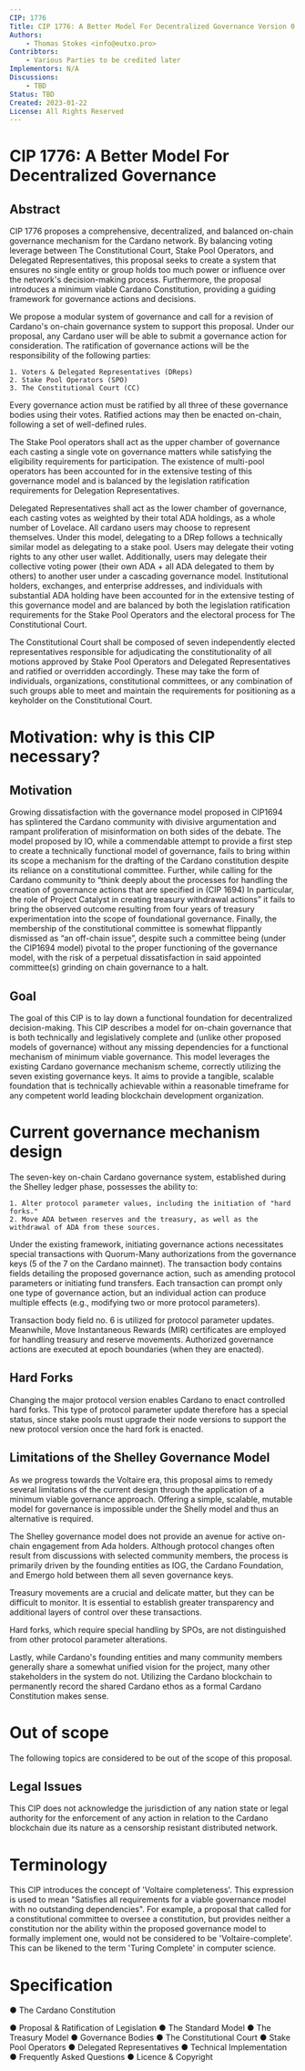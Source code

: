 ```yaml
---
CIP: 1776
Title: CIP 1776: A Better Model For Decentralized Governance Version 0.5
Authors:
    - Thomas Stokes <info@eutxo.pro>
Contribtors:
    - Various Parties to be credited later
Implementors: N/A
Discussions:
    - TBD
Status: TBD
Created: 2023-01-22
License: All Rights Reserved
---
```


# CIP 1776: A Better Model For Decentralized Governance 

## Abstract
CIP 1776 proposes a comprehensive, decentralized, and balanced on-chain governance mechanism for the Cardano network. By balancing voting leverage between The Constitutional Court, Stake Pool Operators, and Delegated Representatives, this proposal seeks to create a system that ensures no single entity or group holds too much power or influence over the network's decision-making process. Furthermore, the proposal introduces a minimum viable Cardano Constitution, providing a guiding framework for governance actions and decisions.

We propose a modular system of governance and call for a revision of Cardano's on-chain governance system to support this proposal. Under our proposal, any Cardano user will be able to submit a governance action for consideration. The ratification of governance actions will be the responsibility of the following parties:

    1. Voters & Delegated Representatives (DReps)
    2. Stake Pool Operators (SPO)
    3. The Constitutional Court (CC)

Every governance action must be ratified by all three of these governance bodies using their votes. Ratified actions may then be enacted on-chain, following a set of well-defined rules.

The Stake Pool operators shall act as the upper chamber of governance each casting a single vote on governance matters while satisfying the eligibility requirements for participation. The existence of multi-pool operators has been accounted for in the extensive testing of this governance model and is balanced by the legislation ratification requirements for Delegation Representatives. 

Delegated Representatives shall act as the lower chamber of governance, each casting votes as weighted by their total ADA holdings, as a whole number of Lovelace. All cardano users may choose to represent themselves. Under this model, delegating to a DRep follows a technically similar model as delegating to a stake pool. Users may delegate their voting rights to any other user wallet. Additionally, users may delegate their collective voting power (their own ADA + all ADA delegated to them by others) to another user under a cascading governance model. Institutional holders, exchanges, and enterprise addresses, and individuals with substantial ADA holding have been accounted for in the extensive testing of this governance model and are balanced by both the legislation ratification requirements for the Stake Pool Operators and the electoral process for The Constitutional Court. 

The  Constitutional Court shall be composed of seven independently elected representatives responsible for adjudicating the constitutionality of all motions approved by Stake Pool Operators and Delegated Representatives and ratified or overridden accordingly. These may take the form of individuals, organizations, constitutional committees, or any combination of such groups able to meet and maintain the requirements for positioning as a keyholder on the Constitutional Court.

# Motivation: why is this CIP necessary?

## Motivation
Growing dissatisfaction with the governance model proposed in CIP1694 has splintered the Cardano community with divisive argumentation and rampant proliferation of misinformation on both sides of the debate. The model proposed by IO, while a commendable attempt to provide a first step to create a technically functional model of governance, fails to bring within its scope a mechanism for the drafting of the Cardano constitution despite its reliance on a constitutional committee. Further, while calling for the Cardano community to “think deeply about the processes for handling the creation of governance actions that are specified in (CIP 1694) In particular, the role of Project Catalyst in creating treasury withdrawal actions” it fails to bring the observed outcome resulting from four years of treasury experimentation into the scope of foundational governance. Finally, the membership of the constitutional committee is somewhat flippantly dismissed as “an off-chain issue”, despite such a committee being (under the CIP1694 model) pivotal to the proper functioning of the governance model, with the risk of a perpetual dissatisfaction in said appointed committee(s) grinding on chain governance to a halt.

## Goal
The goal of this CIP is to lay down a functional foundation for decentralized decision-making. This CIP describes a model for on-chain governance that is both technically and legislatively complete and (unlike other proposed models of governance) without any missing dependencies for a functional mechanism of minimum viable governance. This model leverages the existing Cardano governance mechanism scheme, correctly utilizing the seven existing governance keys. It aims to provide a tangible, scalable foundation that is technically achievable within a reasonable timeframe for any competent world leading blockchain development organization.

# Current governance mechanism design
The seven-key on-chain Cardano governance system, established during the Shelley ledger phase, possesses the ability to:

    1. Alter protocol parameter values, including the initiation of "hard forks."
    2. Move ADA between reserves and the treasury, as well as the withdrawal of ADA from these sources.

Under the existing framework, initiating governance actions necessitates special transactions with Quorum-Many authorizations from the governance keys (5 of the 7 on the Cardano mainnet). The transaction body contains fields detailing the proposed governance action, such as amending protocol parameters or initiating fund transfers. Each transaction can prompt only one type of governance action, but an individual action can produce multiple effects (e.g., modifying two or more protocol parameters).

Transaction body field no. 6 is utilized for protocol parameter updates. Meanwhile, Move Instantaneous Rewards (MIR) certificates are employed for handling treasury and reserve movements. Authorized governance actions are executed at epoch boundaries (when they are enacted).

## Hard Forks
Changing the major protocol version enables Cardano to enact controlled hard forks. This type of protocol parameter update therefore has a special status, since stake pools must upgrade their node versions to support the new protocol version once the hard fork is enacted.

## Limitations of the Shelley Governance Model
As we progress towards the Voltaire era, this proposal aims to remedy several limitations of the current design through the application of a minimum viable governance approach. Offering a simple, scalable, mutable model for governance is impossible under the Shelly model and thus an alternative is required.  

The Shelley governance model does not provide an avenue for active on-chain engagement from Ada holders. Although protocol changes often result from discussions with selected community members, the process is primarily driven by the founding entities as IOG, the Cardano Foundation, and Emergo hold between them all seven governance keys.

Treasury movements are a crucial and delicate matter, but they can be difficult to monitor. It is essential to establish greater transparency and additional layers of control over these transactions.

Hard forks, which require special handling by SPOs, are not distinguished from other protocol parameter alterations.

Lastly, while Cardano's founding entities and many community members generally share a somewhat unified vision for the project, many other stakeholders in the system do not. Utilizing the Cardano blockchain to permanently record the shared Cardano ethos as a formal Cardano Constitution makes sense. 

# Out of scope

The following topics are considered to be out of the scope of this proposal.

## Legal Issues
This CIP does not acknowledge the jurisdiction of any nation state or legal authority for the enforcement of any action in relation to the Cardano blockchain due its nature as a censorship resistant distributed network.

# Terminology

This CIP introduces the concept of 'Voltaire completeness'. This expression is used to mean "Satisfies all requirements for a viable governance model with no outstanding dependencies". For example, a proposal that called for a constitutional committee to oversee a constitution, but provides neither a constitution nor the ability within the proposed governance model to formally implement one, would not be considered to be 'Voltaire-complete'. This can be likened to the term 'Turing Complete' in computer science.

# Specification

●       The Cardano Constitution

●       Proposal & Ratification of Legislation
●       The Standard Model
●       The Treasury Model
●       Governance Bodies
●       The Constitutional Court
	●       Stake Pool Operators
	●       Delegated Representatives
●       Technical Implementation
●      Frequently Asked Questions
●      Licence & Copyright

